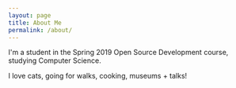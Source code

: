 ```yaml
---
layout: page
title: About Me
permalink: /about/
---
```


I'm a student in the Spring 2019 Open Source Development course, studying Computer Science. 


I love cats, going for walks, cooking, museums + talks!




